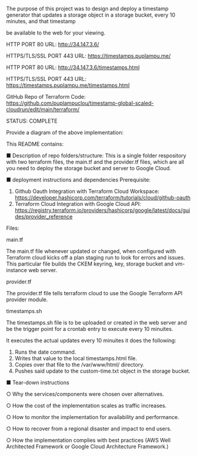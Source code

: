 The purpose of this project was to design and deploy a timestamp generator that updates a storage object in a storage bucket, every 10 minutes, and that timestamp 

be available to the web for your viewing.

HTTP PORT 80 URL:  http://34.147.3.6/

HTTPS/TLS/SSL PORT 443 URL: https://timestamps.puplampu.me/

HTTP PORT 80 URL:  http://34.147.3.6/timestamps.html

HTTPS/TLS/SSL PORT 443 URL: https://timestamps.puplampu.me/timestamps.html

GitHub Repo of Terraform Code:  https://github.com/puplampuclou/timestamp-global-scaled-cloudrun/edit/main/terraform/

STATUS:  COMPLETE

Provide a diagram of the above implementation:

This README contains:

■ Description of repo folders/structure:  This is a single folder respository with two terraform files, the main.tf and the provider.tf files, which are all you need to deploy the storage bucket and server to Google Cloud.

■ deployment instructions and dependencies
Prerequisite:
1. Github Oauth Integration with Terraform Cloud Workspace:  https://developer.hashicorp.com/terraform/tutorials/cloud/github-oauth
2. Terraform Cloud Integration with Google Cloud API: https://registry.terraform.io/providers/hashicorp/google/latest/docs/guides/provider_reference

Files:

main.tf

The main.tf file whenever updated or changed, when configured with Terraform cloud kicks off a plan staging run to look for errors and issues.  This particular file builds the CKEM keyring, key, storage bucket and vm-instance web server.

provider.tf

The provider.tf file tells terraform cloud to use the Google Terraform API provider module.

timestamps.sh

The timestamps.sh file is to be uploaded or created in the web server and be the trigger point for a crontab entry to execute every 10 minuites.

It executes the actual updates every 10 minuites it does the following:
1.	Runs the date command.
2.	Writes that value to the local timestamps.html file.  
3.	Copies over that file to the /var/www/html/ directory.
4.	Pushes said update to the custom-time.txt object in the storage bucket.


■ Tear-down instructions

○ Why the services/components were chosen over alternatives.

○ How the cost of the implementation scales as traffic increases.

○ How to monitor the implementation for availability and performance.

○ How to recover from a regional disaster and impact to end users.

○ How the implementation complies with best practices (AWS Well Architected
Framework or Google Cloud Architecture Framework.)
